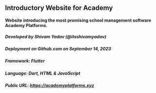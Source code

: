## Introductory Website for Academy
#### Website introducing the most promising school management software Academy Platforms.

##### Developed by Shivam Yadav (@itsshivamyadav)
##### Deployment on Github.com on September 14, 2023
##### Framework: Flutter
##### Language: Dart, HTML & JavaScript

##### Public URL: https://academyplatforms.xyz
